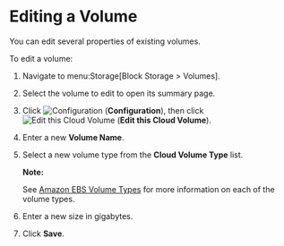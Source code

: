 # Editing a Volume

You can edit several properties of existing volumes.

To edit a volume:

1.  Navigate to menu:Storage\[Block Storage \> Volumes\].

2.  Select the volume to edit to open its summary page.

3.  Click ![Configuration](../images/1847.png) (**Configuration**), then
    click ![Edit this Cloud Volume](../images/volume-icon.png) (**Edit
    this Cloud Volume**).

4.  Enter a new **Volume Name**.

5.  Select a new volume type from the **Cloud Volume Type** list.

    **Note:**

    See [Amazon EBS Volume
    Types](http://docs.aws.amazon.com/AWSEC2/latest/UserGuide/EBSVolumeTypes.html)
    for more information on each of the volume types.

    </div>

6.  Enter a new size in gigabytes.

7.  Click **Save**.
